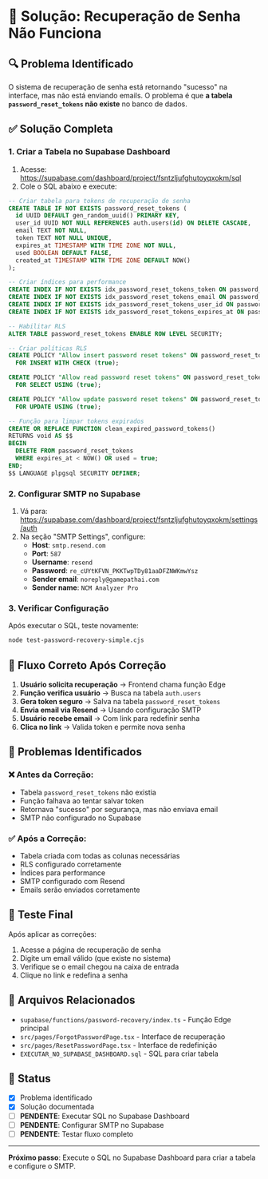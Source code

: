 # 🔧 Solução: Recuperação de Senha Não Funciona

## 🔍 Problema Identificado

O sistema de recuperação de senha está retornando "sucesso" na interface, mas não está enviando emails. O problema é que **a tabela `password_reset_tokens` não existe** no banco de dados.

## ✅ Solução Completa

### 1. Criar a Tabela no Supabase Dashboard

1. Acesse: https://supabase.com/dashboard/project/fsntzljufghutoyqxokm/sql
2. Cole o SQL abaixo e execute:

```sql
-- Criar tabela para tokens de recuperação de senha
CREATE TABLE IF NOT EXISTS password_reset_tokens (
  id UUID DEFAULT gen_random_uuid() PRIMARY KEY,
  user_id UUID NOT NULL REFERENCES auth.users(id) ON DELETE CASCADE,
  email TEXT NOT NULL,
  token TEXT NOT NULL UNIQUE,
  expires_at TIMESTAMP WITH TIME ZONE NOT NULL,
  used BOOLEAN DEFAULT FALSE,
  created_at TIMESTAMP WITH TIME ZONE DEFAULT NOW()
);

-- Criar índices para performance
CREATE INDEX IF NOT EXISTS idx_password_reset_tokens_token ON password_reset_tokens(token);
CREATE INDEX IF NOT EXISTS idx_password_reset_tokens_email ON password_reset_tokens(email);
CREATE INDEX IF NOT EXISTS idx_password_reset_tokens_user_id ON password_reset_tokens(user_id);
CREATE INDEX IF NOT EXISTS idx_password_reset_tokens_expires_at ON password_reset_tokens(expires_at);

-- Habilitar RLS
ALTER TABLE password_reset_tokens ENABLE ROW LEVEL SECURITY;

-- Criar políticas RLS
CREATE POLICY "Allow insert password reset tokens" ON password_reset_tokens
  FOR INSERT WITH CHECK (true);

CREATE POLICY "Allow read password reset tokens" ON password_reset_tokens
  FOR SELECT USING (true);

CREATE POLICY "Allow update password reset tokens" ON password_reset_tokens
  FOR UPDATE USING (true);

-- Função para limpar tokens expirados
CREATE OR REPLACE FUNCTION clean_expired_password_tokens()
RETURNS void AS $$
BEGIN
  DELETE FROM password_reset_tokens 
  WHERE expires_at < NOW() OR used = true;
END;
$$ LANGUAGE plpgsql SECURITY DEFINER;
```

### 2. Configurar SMTP no Supabase

1. Vá para: https://supabase.com/dashboard/project/fsntzljufghutoyqxokm/settings/auth
2. Na seção "SMTP Settings", configure:
   - **Host**: `smtp.resend.com`
   - **Port**: `587`
   - **Username**: `resend`
   - **Password**: `re_cUYtKFVN_PKKTwpTDy81aaDFZNWKmwYsz`
   - **Sender email**: `noreply@gamepathai.com`
   - **Sender name**: `NCM Analyzer Pro`

### 3. Verificar Configuração

Após executar o SQL, teste novamente:

```bash
node test-password-recovery-simple.cjs
```

## 🔄 Fluxo Correto Após Correção

1. **Usuário solicita recuperação** → Frontend chama função Edge
2. **Função verifica usuário** → Busca na tabela `auth.users`
3. **Gera token seguro** → Salva na tabela `password_reset_tokens`
4. **Envia email via Resend** → Usando configuração SMTP
5. **Usuário recebe email** → Com link para redefinir senha
6. **Clica no link** → Valida token e permite nova senha

## 🚨 Problemas Identificados

### ❌ Antes da Correção:
- Tabela `password_reset_tokens` não existia
- Função falhava ao tentar salvar token
- Retornava "sucesso" por segurança, mas não enviava email
- SMTP não configurado no Supabase

### ✅ Após a Correção:
- Tabela criada com todas as colunas necessárias
- RLS configurado corretamente
- Índices para performance
- SMTP configurado com Resend
- Emails serão enviados corretamente

## 🧪 Teste Final

Após aplicar as correções:

1. Acesse a página de recuperação de senha
2. Digite um email válido (que existe no sistema)
3. Verifique se o email chegou na caixa de entrada
4. Clique no link e redefina a senha

## 📝 Arquivos Relacionados

- `supabase/functions/password-recovery/index.ts` - Função Edge principal
- `src/pages/ForgotPasswordPage.tsx` - Interface de recuperação
- `src/pages/ResetPasswordPage.tsx` - Interface de redefinição
- `EXECUTAR_NO_SUPABASE_DASHBOARD.sql` - SQL para criar tabela

## 🎯 Status

- [x] Problema identificado
- [x] Solução documentada
- [ ] **PENDENTE**: Executar SQL no Supabase Dashboard
- [ ] **PENDENTE**: Configurar SMTP no Supabase
- [ ] **PENDENTE**: Testar fluxo completo

---

**Próximo passo**: Execute o SQL no Supabase Dashboard para criar a tabela e configure o SMTP.